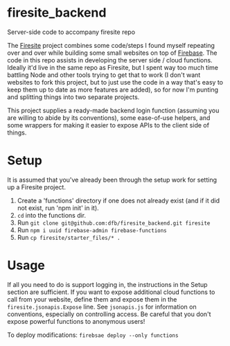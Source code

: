 # firesite_backend
Server-side code to accompany firesite repo

The [Firesite](https://github.com/dfb/firesite) project combines some code/steps I found myself repeating over and over while building some small websites on top of [Firebase](https://firebase.google.com/). The code in this repo assists in developing the server side / cloud functions. Ideally it'd live in the same repo as Firesite, but I spent way too much time battling Node and other tools trying to get that to work (I don't want websites to fork this project, but to just use the code in a way that's easy to keep them up to date as more features are added), so for now I'm punting and splitting things into two separate projects.

This project supplies a ready-made backend login function (assuming you are willing to abide by its conventions), some ease-of-use helpers, and some wrappers for making it easier to expose APIs to the client side of things.

# Setup
It is assumed that you've already been through the setup work for setting up a Firesite project.

1. Create a 'functions' directory if one does not already exist (and if it did not exist, run 'npm init' in it).
1. `cd` into the functions dir.
1. Run `git clone git@github.com:dfb/firesite_backend.git firesite`
1. Run `npm i uuid firebase-admin firebase-functions`
1. Run `cp firesite/starter_files/* .`

# Usage
If all you need to do is support logging in, the instructions in the Setup section are sufficient. If you want to expose additional cloud functions to call from your website, define them and expose them in the `firesite.jsonapis.Expose` line. See `jsonapis.js` for information on conventions, especially on controlling access. Be careful that you don't expose powerful functions to anonymous users!

To deploy modifications: `firebsae deploy --only functions`

